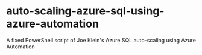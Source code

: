 # auto-scaling-azure-sql-using-azure-automation
A fixed PowerShell script of Joe Klein's Azure SQL auto-scaling using Azure Automation
